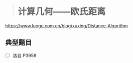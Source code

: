 > # 计算几何——欧氏距离

https://www.luogu.com.cn/blog/xuxing/Distance-Algorithm





## 典型题目

- [ ] 洛谷 P3958

